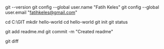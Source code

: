 git --version
git config --global user.name "Fatih Keles"
git config --global user.email "fatihkeles@gmail.com"

cd C:\GIT
mkdir hello-world
cd hello-world
git init
git status

git add readme.md
git commit -m "Created readme"

git diff